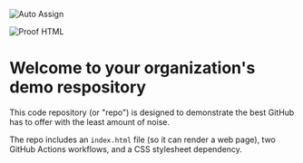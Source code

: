 ![Auto Assign](https://github.com/Vagrok/demo-repository/actions/workflows/auto-assign.yml/badge.svg)

![Proof HTML](https://github.com/Vagrok/demo-repository/actions/workflows/proof-html.yml/badge.svg)

# Welcome to your organization's demo respository
This code repository (or "repo") is designed to demonstrate the best GitHub has to offer with the least amount of noise.

The repo includes an `index.html` file (so it can render a web page), two GitHub Actions workflows, and a CSS stylesheet dependency.
